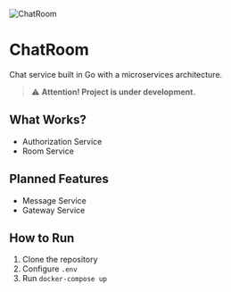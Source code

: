 ![ChatRoom](https://img.shields.io/badge/ChatRoom-WorkInProgress-yellow)

# ChatRoom
Chat service built in Go with a microservices architecture.

> ⚠️ **Attention! Project is under development.**  

## What Works?
- Authorization Service
- Room Service

## Planned Features
- Message Service
- Gateway Service

## How to Run
1. Clone the repository
2. Configure `.env`
3. Run `docker-compose up`
